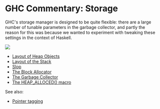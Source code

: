 # GHC Commentary: Storage


GHC's storage manager is designed to be quite flexible: there are a large number of tunable parameters in the garbage collector, and partly the reason for this was because we wanted to experiment with tweaking these settings in the context of Haskell.

![](sm-top.svg)

- [Layout of Heap Objects](commentary/rts/storage/heap-objects)
- [Layout of the Stack](commentary/rts/storage/stack)
- [Slop](commentary/rts/storage/slop)
- [The Block Allocator](commentary/rts/storage/block-alloc)
- [The Garbage Collector](commentary/rts/storage/gc)
- [The HEAP_ALLOCED() macro](commentary/rts/storage/heap-alloced)


See also:


- [Pointer tagging](commentary/rts/haskell-execution/pointer-tagging)

